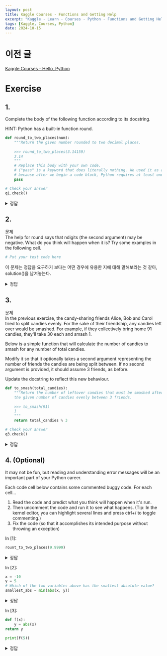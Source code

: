 ```yaml
---
layout: post
title: Kaggle Courses - Functions and Getting Help
excerpt: "Kaggle - Learn - Courses - Python - Functions and Getting Help 정리"
tags: [Kaggle, Courses, Python]
date: 2024-10-15
---
```

# 이전 글
[Kaggle Courses - Hello, Python](/categories/Kaggle/Courses/Python/Kaggle-Courses-Hello,-Python)

# Exercise
## 1.
Complete the body of the following function according to its docstring.  
  
HINT: Python has a built-in function round.  
```python
def round_to_two_places(num):
    """Return the given number rounded to two decimal places. 
    
    >>> round_to_two_places(3.14159)
    3.14
    """
    # Replace this body with your own code.
    # ("pass" is a keyword that does literally nothing. We used it as a placeholder
    # because after we begin a code block, Python requires at least one line of code)
    pass

# Check your answer
q1.check()
```

<details>
<summary> 정답 </summary>
<div markdown="1">
  
```python
def round_to_two_places(num):
    """Return the given number rounded to two decimal places. 
    
    >>> round_to_two_places(3.14159)
    3.14
    """
    return round(num, 2)
# Check your answer
q1.check()
```
</div>
</details>

## 2.
  문제  
The help for round says that ndigits (the second argument) may be negative. What do you think will happen when it is? Try some examples in the following cell.
```python
# Put your test code here
```
  
이 문제는 정답을 요구하기 보다는 어떤 경우에 유용한 지에 대해 말해보라는 것 같아, solution()을 남겨놓는다.
<details>
<summary> 정답 </summary>
<div markdown="1">
Solution:  
As you've seen, ndigits=-1 rounds to the nearest 10, ndigits=-2 rounds to the nearest 100 and so on. Where might this be useful? Suppose we're dealing with large numbers:  
```
The area of Finland is 338,424 km²
The area of Greenland is 2,166,086 km²
```
We probably don't care whether it's really 338,424, or 338,425, or 338,177. All those digits of accuracy are just distracting. We can chop them off by calling round() with ndigits=-3:
```
The area of Finland is 338,000 km²
The area of Greenland is 2,166,000 km²
```
(We'll talk about how we would get the commas later when we talk about string formatting :))
</div>
</details>

## 3.
  문제  
In the previous exercise, the candy-sharing friends Alice, Bob and Carol tried to split candies evenly. For the sake of their friendship, any candies left over would be smashed. For example, if they collectively bring home 91 candies, they'll take 30 each and smash 1.

Below is a simple function that will calculate the number of candies to smash for any number of total candies.

Modify it so that it optionally takes a second argument representing the number of friends the candies are being split between. If no second argument is provided, it should assume 3 friends, as before.

Update the docstring to reflect this new behaviour.
```python
def to_smash(total_candies):
    """Return the number of leftover candies that must be smashed after distributing
    the given number of candies evenly between 3 friends.
    
    >>> to_smash(91)
    1
    """
    return total_candies % 3

# Check your answer
q3.check()
```
<details>
<summary> 정답 </summary>
<div markdown="1">

```python
def to_smash(total_candies, friends=3):
    """Return the number of leftover candies that must be smashed after distributing
    the given number of candies evenly between 3 friends.
    
    >>> to_smash(91)
    1
    """
    return total_candies % friends

# Check your answer
q3.check()
```
</div>
</details>
  
## 4. (Optional)
It may not be fun, but reading and understanding error messages will be an important part of your Python career.

Each code cell below contains some commented buggy code. For each cell...

1. Read the code and predict what you think will happen when it's run.  
2. Then uncomment the code and run it to see what happens. (Tip: In the kernel editor, you can highlight several lines and press ctrl+/ to toggle commenting.)
3. Fix the code (so that it accomplishes its intended purpose without throwing an exception)

In [1]:
```python
rount_to_two_places(9.9999)
```
<details>
<summary> 정답 </summary>
<div markdown="1">
오타가 있다. rount -> round

```python
round_to_two_places(9.9999)
```
</div>
</details>

In [2]:
```python
x = -10
y = 5
# Which of the two variables above has the smallest absolute value?
smallest_abs = min(abs(x, y))
```
<details>
<summary> 정답 </summary>
<div markdown="1">
abs의 인자가 두 개이다.
```python
x = -10
y = 5
# Which of the two variables above has the smallest absolute value?
smallest_abs = min(abs(x), abs(y))
```
</div>
</details>

In [3]:
```python
def f(x):
    y = abs(x)
return y

print(f(5))
```
<details>
<summary> 정답 </summary>
<div markdown="1">
return의 위치가 잘못되었다.

```python
def f(x):
    y = abs(x)
    return y

print(f(5))
```
</div>
</details>
